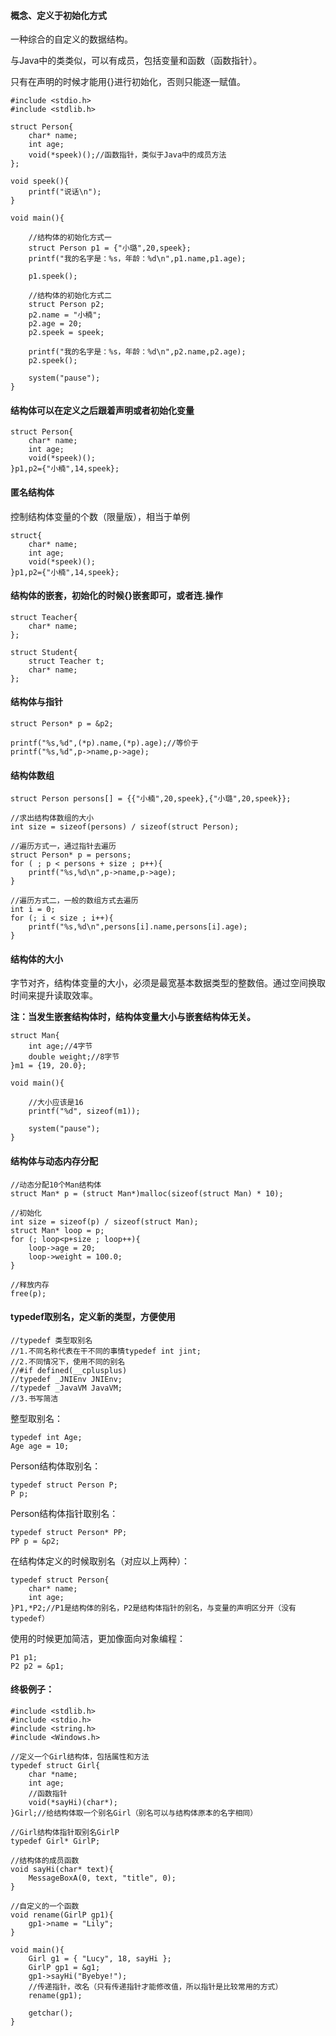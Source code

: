 #### 概念、定义于初始化方式

一种综合的自定义的数据结构。

与Java中的类类似，可以有成员，包括变量和函数（函数指针）。

只有在声明的时候才能用{}进行初始化，否则只能逐一赋值。

```
#include <stdio.h>
#include <stdlib.h>

struct Person{
    char* name;
    int age;
    void(*speek)();//函数指针，类似于Java中的成员方法
};

void speek(){
    printf("说话\n");
}

void main(){

    //结构体的初始化方式一
    struct Person p1 = {"小璐",20,speek};
    printf("我的名字是：%s，年龄：%d\n",p1.name,p1.age);

    p1.speek();

    //结构体的初始化方式二
    struct Person p2;
    p2.name = "小楠";
    p2.age = 20;
    p2.speek = speek;

    printf("我的名字是：%s，年龄：%d\n",p2.name,p2.age);
    p2.speek();

    system("pause");
}
```

#### 结构体可以在定义之后跟着声明或者初始化变量

```
struct Person{
    char* name;
    int age;
    void(*speek)();
}p1,p2={"小楠",14,speek};
```

#### 匿名结构体

控制结构体变量的个数（限量版），相当于单例

```
struct{
    char* name;
    int age;
    void(*speek)();
}p1,p2={"小楠",14,speek};
```

#### 结构体的嵌套，初始化的时候{}嵌套即可，或者连.操作

```
struct Teacher{
    char* name;
};

struct Student{
    struct Teacher t;
    char* name;
};
```

#### 结构体与指针

```
struct Person* p = &p2;

printf("%s,%d",(*p).name,(*p).age);//等价于
printf("%s,%d",p->name,p->age);
```

#### 结构体数组

```
struct Person persons[] = {{"小楠",20,speek},{"小璐",20,speek}};

//求出结构体数组的大小
int size = sizeof(persons) / sizeof(struct Person);

//遍历方式一，通过指针去遍历
struct Person* p = persons;
for ( ; p < persons + size ; p++){
    printf("%s,%d\n",p->name,p->age);
}

//遍历方式二，一般的数组方式去遍历
int i = 0;
for (; i < size ; i++){
    printf("%s,%d\n",persons[i].name,persons[i].age);
}
```

#### 结构体的大小

字节对齐，结构体变量的大小，必须是最宽基本数据类型的整数倍。通过空间换取时间来提升读取效率。

**注：当发生嵌套结构体时，结构体变量大小与嵌套结构体无关。**

```
struct Man{
    int age;//4字节
    double weight;//8字节
}m1 = {19, 20.0};

void main(){

    //大小应该是16
    printf("%d", sizeof(m1));

    system("pause");
}
```

#### 结构体与动态内存分配

```
//动态分配10个Man结构体
struct Man* p = (struct Man*)malloc(sizeof(struct Man) * 10);

//初始化
int size = sizeof(p) / sizeof(struct Man);
struct Man* loop = p;
for (; loop<p+size ; loop++){
    loop->age = 20;
    loop->weight = 100.0;
}

//释放内存
free(p);
```

#### typedef取别名，定义新的类型，方便使用

```
//typedef 类型取别名
//1.不同名称代表在干不同的事情typedef int jint;  
//2.不同情况下，使用不同的别名
//#if defined(__cplusplus)
//typedef _JNIEnv JNIEnv;
//typedef _JavaVM JavaVM;
//3.书写简洁
```

整型取别名：

```
typedef int Age;
Age age = 10;
```

Person结构体取别名：

```
typedef struct Person P;
P p;
```

Person结构体指针取别名：

```
typedef struct Person* PP;
PP p = &p2;
```

在结构体定义的时候取别名（对应以上两种）：

```
typedef struct Person{
    char* name;
    int age;
}P1,*P2;//P1是结构体的别名，P2是结构体指针的别名，与变量的声明区分开（没有typedef）
```

使用的时候更加简洁，更加像面向对象编程：

```
P1 p1;
P2 p2 = &p1;
```

#### 终极例子：

```
#include <stdlib.h>
#include <stdio.h>
#include <string.h>
#include <Windows.h>

//定义一个Girl结构体，包括属性和方法
typedef struct Girl{
    char *name;
    int age;
    //函数指针
    void(*sayHi)(char*);
}Girl;//给结构体取一个别名Girl（别名可以与结构体原本的名字相同）

//Girl结构体指针取别名GirlP
typedef Girl* GirlP;

//结构体的成员函数
void sayHi(char* text){
    MessageBoxA(0, text, "title", 0);
}

//自定义的一个函数
void rename(GirlP gp1){
    gp1->name = "Lily";
}

void main(){
    Girl g1 = { "Lucy", 18, sayHi };
    GirlP gp1 = &g1;
    gp1->sayHi("Byebye!");
    //传递指针，改名（只有传递指针才能修改值，所以指针是比较常用的方式）
    rename(gp1);

    getchar();
}
```



